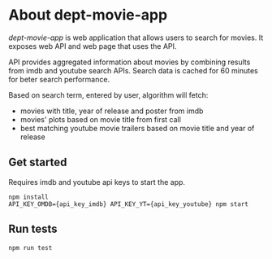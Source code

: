 # About dept-movie-app

*dept-movie-app* is web application that allows users to search for movies. It exposes web API and web page that uses the API.

API provides aggregated information about movies by combining results from imdb and youtube search APIs. Search data is cached for 60 minutes for beter search performance.

Based on search term, entered by user, algorithm will fetch:
- movies with title, year of release and poster from imdb
- movies' plots based on movie title from first call
- best matching youtube movie trailers based on movie title and year of release 

## Get started
Requires imdb and youtube api keys to start the app.
```
npm install
API_KEY_OMDB={api_key_imdb} API_KEY_YT={api_key_youtube} npm start
```
## Run tests
```
npm run test
```